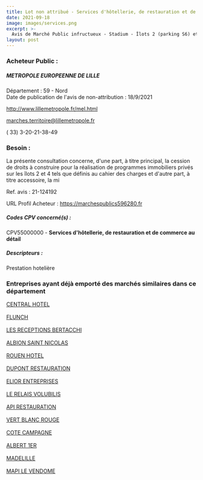 ```yaml
---
title: Lot non attribué - Services d'hôtellerie, de restauration et de commerce au détail
date: 2021-09-18
image: images/services.png
excerpt: >-
  Avis de Marché Public infructueux - Stadium - Îlots 2 (parking S6) et 4 - Cession de droits à construire et mise à disposition des constructions de l'îlot 2 dans le cadre de l'accueil des Jeux Olympiques 2024
layout: post
---
```


### Acheteur Public :
##### METROPOLE EUROPEENNE DE LILLE
Département : 59 - Nord<br/>
Date de publication de l'avis de non-attribution : 18/9/2021


http://www.lillemetropole.fr/mel.html

marches.territoire@lillemetropole.fr

( 33) 3-20-21-38-49
### Besoin :

La présente consultation concerne, d'une part, à titre principal, la cession de droits à construire pour la réalisation de programmes immobiliers privés sur les îlots 2 et 4 tels que définis au cahier des charges et d'autre part, à titre accessoire, la mi

Ref. avis : 21-124192

URL Profil Acheteur : https://marchespublics596280.fr

##### Codes CPV concerné(s) :
CPV55000000 - **Services d'hôtellerie, de restauration et de commerce au détail** <br/>

##### Descripteurs :
Prestation hotelière <br/>

### Entreprises ayant déjà emporté des marchés similaires dans ce département
<a href="/entreprise-543/siren-015550973">CENTRAL HOTEL</a><br/><br/>
<a href="/entreprise-546/siren-320772510">FLUNCH</a><br/><br/>
<a href="/entreprise-548/siren-338902505">LES RECEPTIONS BERTACCHI</a><br/><br/>
<a href="/entreprise-551/siren-377848031">ALBION SAINT NICOLAS</a><br/><br/>
<a href="/entreprise-554/siren-395288004">ROUEN HOTEL</a><br/><br/>
<a href="/entreprise-556/siren-410151674">DUPONT RESTAURATION</a><br/><br/>
<a href="/entreprise-557/siren-413901760">ELIOR ENTREPRISES</a><br/><br/>
<a href="/entreprise-561/siren-441630373">LE RELAIS VOLUBILIS</a><br/><br/>
<a href="/entreprise-563/siren-477181010">API RESTAURATION</a><br/><br/>
<a href="/entreprise-564/siren-478735707">VERT BLANC ROUGE</a><br/><br/>
<a href="/entreprise-565/siren-488318213">COTE CAMPAGNE</a><br/><br/>
<a href="/entreprise-567/siren-498611243">ALBERT 1ER</a><br/><br/>
<a href="/entreprise-571/siren-532609039">MADELILLE</a><br/><br/>
<a href="/entreprise-580/siren-830266227">MAPI LE VENDOME</a><br/><br/>

